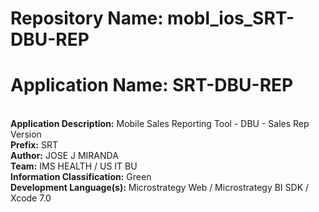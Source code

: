 # Repository Name: mobl_ios_SRT-DBU-REP
# Application Name: SRT-DBU-REP 
</br><b>Application Description:</b> Mobile Sales Reporting Tool - DBU - Sales Rep Version 
</br><b>Prefix:</b> SRT
</br><b>Author:</b> JOSE J MIRANDA
</br><b>Team:</b> IMS HEALTH / US IT BU
</br><b>Information Classification:</b> Green
</br><b>Development Language(s):</b> Microstrategy Web / Microstrategy BI SDK / Xcode 7.0 
